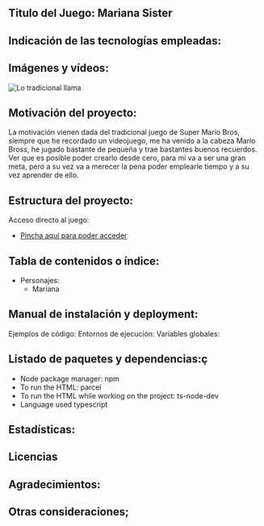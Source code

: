 ## Titulo del Juego: Mariana Sister

## Indicación de las tecnologías empleadas:
## Imágenes y vídeos:
![Lo tradicional llama ](super-mario-bros.jpg)
## Motivación del proyecto:
La motivación vienen dada del tradicional juego de Super Mario Bros,
siempre que he recordado un videojuego, me ha venido a la cabeza Mario Bross, he jugado bastante
de pequeña y trae bastantes buenos recuerdos. Ver que es posible poder crearlo desde cero, para mi va a ser una gran meta, 
pero a su vez va a merecer la pena poder emplearle tiempo y a su vez aprender de ello.

## Estructura del proyecto:
Acceso directo al juego:
* [Pincha aquí para poder acceder](http://localhost:1234)
## Tabla de contenidos o índice:
* Personajes:
    * Mariana 
## Manual de instalación y deployment:
Ejemplos de código:
Entornos de ejecución:
Variables globales:

## Listado de paquetes y dependencias:ç
* Node package manager: npm
* To run the HTML: parcel
* To run the HTML while working on the project: ts-node-dev
* Language used typescript


## Estadísticas:
## Licencias
## Agradecimientos:
## Otras consideraciones;